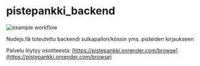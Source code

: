 # pistepankki_backend

![example workflow](https://github.com/Desipeli/pistepankki_backend/actions/workflows/main.yml/badge.svg)

Nodejs.llä toteutettu backendi sulkapallon/kössin yms. pisteiden kirjaukseen

Palvelu löytyy osoitteesta: [https://pistepankki.onrender.com/browse](https://pistepankki.onrender.com/browse)
